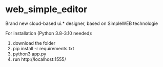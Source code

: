 # web_simple_editor
Brand new cloud-based ui.* designer, based on SimpleWEB technologie

For installation (Python 3.8-3.10 needed):

1. download the folder
2. pip install -r requirements.txt
3. python3 app.py
4. run http://localhost:1555/
